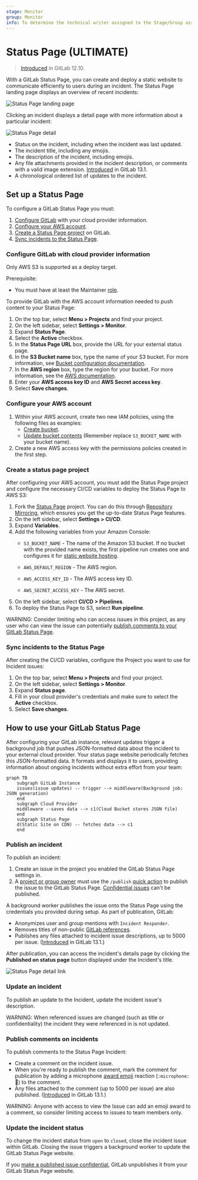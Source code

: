 ```yaml
---
stage: Monitor
group: Monitor
info: To determine the technical writer assigned to the Stage/Group associated with this page, see https://about.gitlab.com/handbook/engineering/ux/technical-writing/#assignments
---
```


# Status Page **(ULTIMATE)**

> [Introduced](https://gitlab.com/groups/gitlab-org/-/epics/2479) in GitLab 12.10.

With a GitLab Status Page, you can create and deploy a static website to communicate
efficiently to users during an incident. The Status Page landing page displays an
overview of recent incidents:

![Status Page landing page](img/status_page_incidents_v12_10.png)

Clicking an incident displays a detail page with more information about a particular incident:

![Status Page detail](img/status_page_detail_v12_10.png)

- Status on the incident, including when the incident was last updated.
- The incident title, including any emojis.
- The description of the incident, including emojis.
- Any file attachments provided in the incident description, or comments with a
  valid image extension. [Introduced](https://gitlab.com/gitlab-org/gitlab/-/issues/205166) in GitLab 13.1.
- A chronological ordered list of updates to the incident.

## Set up a Status Page

To configure a GitLab Status Page you must:

1. [Configure GitLab](#configure-gitlab-with-cloud-provider-information) with your
   cloud provider information.
1. [Configure your AWS account](#configure-your-aws-account).
1. [Create a Status Page project](#create-a-status-page-project) on GitLab.
1. [Sync incidents to the Status Page](#sync-incidents-to-the-status-page).

### Configure GitLab with cloud provider information

Only AWS S3 is supported as a deploy target.

Prerequisite:

- You must have at least the Maintainer [role](../../user/permissions.md).

To provide GitLab with the AWS account information needed to push content to your Status Page:

1. On the top bar, select **Menu > Projects** and find your project.
1. On the left sidebar, select **Settings > Monitor**.
1. Expand **Status Page**.
1. Select the **Active** checkbox.
1. In the **Status Page URL** box, provide the URL for your external status page.
1. In the **S3 Bucket name** box, type the name of your S3 bucket. For more information, see
   [Bucket configuration documentation](https://docs.aws.amazon.com/AmazonS3/latest/dev/HostingWebsiteOnS3Setup.html).
1. In the **AWS region** box, type the region for your bucket. For more information, see the
   [AWS documentation](https://github.com/aws/aws-sdk-ruby#configuration).
1. Enter your **AWS access key ID** and **AWS Secret access key**.
1. Select **Save changes**.

### Configure your AWS account

1. Within your AWS account, create two new IAM policies, using the following files
   as examples:
    - [Create bucket](https://gitlab.com/gitlab-org/status-page/-/blob/master/deploy/etc/s3_create_policy.json).
    - [Update bucket contents](https://gitlab.com/gitlab-org/status-page/-/blob/master/deploy/etc/s3_update_bucket_policy.json) (Remember replace `S3_BUCKET_NAME` with your bucket name).
1. Create a new AWS access key with the permissions policies created in the first step.

### Create a status page project

After configuring your AWS account, you must add the Status Page project and configure
the necessary CI/CD variables to deploy the Status Page to AWS S3:

1. Fork the [Status Page](https://gitlab.com/gitlab-org/status-page) project.
   You can do this through [Repository Mirroring](https://gitlab.com/gitlab-org/status-page#repository-mirroring),
   which ensures you get the up-to-date Status Page features.
1. On the left sidebar, select **Settings > CI/CD**.
1. Expand **Variables**.
1. Add the following variables from your Amazon Console:
   - `S3_BUCKET_NAME` - The name of the Amazon S3 bucket.
     If no bucket with the provided name exists, the first pipeline run creates
     one and configures it for
     [static website hosting](https://docs.aws.amazon.com/AmazonS3/latest/dev/HostingWebsiteOnS3Setup.html).

   - `AWS_DEFAULT_REGION` - The AWS region.
   - `AWS_ACCESS_KEY_ID` - The AWS access key ID.
   - `AWS_SECRET_ACCESS_KEY` - The AWS secret.
1. On the left sidebar, select **CI/CD > Pipelines**.
1. To deploy the Status Page to S3, select **Run pipeline**.

WARNING:
Consider limiting who can access issues in this project, as any user who can view
the issue can potentially [publish comments to your GitLab Status Page](#publish-comments-on-incidents).

### Sync incidents to the Status Page

After creating the CI/CD variables, configure the Project you want to use for
Incident issues:

1. On the top bar, select **Menu > Projects** and find your project.
1. On the left sidebar, select **Settings > Monitor**.
1. Expand **Status page**.
1. Fill in your cloud provider's credentials and make sure to select the **Active** checkbox.
1. Select **Save changes**.

## How to use your GitLab Status Page

After configuring your GitLab instance, relevant updates trigger a background job
that pushes JSON-formatted data about the incident to your external cloud provider.
Your status page website periodically fetches this JSON-formatted data. It formats
and displays it to users, providing information about ongoing incidents without
extra effort from your team:

```mermaid
graph TB
    subgraph GitLab Instance
    issues(issue updates) -- trigger --> middleware(Background job: JSON generation)
    end
    subgraph Cloud Provider
    middleware --saves data --> c1(Cloud Bucket stores JSON file)
    end
    subgraph Status Page
    d(Static Site on CDN) -- fetches data --> c1
    end
```

### Publish an incident

To publish an incident:

1. Create an issue in the project you enabled the GitLab Status Page settings in.
1. A [project or group owner](../../user/permissions.md) must use the
   `/publish` [quick action](../../user/project/quick_actions.md) to publish the
   issue to the GitLab Status Page. [Confidential issues](../../user/project/issues/confidential_issues.md) can't be published.

A background worker publishes the issue onto the Status Page using the credentials
you provided during setup. As part of publication, GitLab:

- Anonymizes user and group mentions with `Incident Responder`.
- Removes titles of non-public [GitLab references](../../user/markdown.md#gitlab-specific-references).
- Publishes any files attached to incident issue descriptions, up to 5000 per issue.
  ([Introduced](https://gitlab.com/gitlab-org/gitlab/-/issues/205166) in GitLab 13.1.)

After publication, you can access the incident's details page by clicking the
**Published on status page** button displayed under the Incident's title.

![Status Page detail link](img/status_page_detail_link_v13_1.png)

### Update an incident

To publish an update to the Incident, update the incident issue's description.

WARNING:
When referenced issues are changed (such as title or confidentiality) the incident
they were referenced in is not updated.

### Publish comments on incidents

To publish comments to the Status Page Incident:

- Create a comment on the incident issue.
- When you're ready to publish the comment, mark the comment for publication by
  adding a microphone [award emoji](../../user/award_emojis.md)
  reaction (`:microphone:` 🎤) to the comment.
- Any files attached to the comment (up to 5000 per issue) are also published.
  ([Introduced](https://gitlab.com/gitlab-org/gitlab/-/issues/205166) in GitLab 13.1.)

WARNING:
Anyone with access to view the Issue can add an emoji award to a comment, so
consider limiting access to issues to team members only.

### Update the incident status

To change the incident status from `open` to `closed`, close the incident issue
within GitLab. Closing the issue triggers a background worker to update the
GitLab Status Page website.

If you
[make a published issue confidential](../../user/project/issues/confidential_issues.md#making-an-issue-confidential),
GitLab unpublishes it from your GitLab Status Page website.
